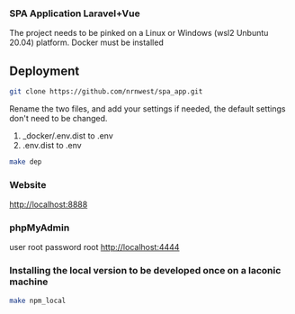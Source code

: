 ### SPA Application Laravel+Vue
The project needs to be pinked on a Linux or Windows (wsl2 Unbuntu 20.04) platform.
Docker must be installed
## Deployment

```bash
git clone https://github.com/nrnwest/spa_app.git
```

Rename the two files,
and add your settings if needed, the default settings don't need to be changed.

1. _docker/.env.dist to .env
2. .env.dist to .env

```bash
make dep
````
### Website
<http://localhost:8888>

### phpMyAdmin
user root
password root
<http://localhost:4444>

###  Installing the local version to be developed once on a laconic machine
```bash 
make npm_local
```
